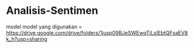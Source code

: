 # Analisis-Sentimen

model model yang digunakan = https://drive.google.com/drive/folders/1jusp09BJeSWEwqTiLsIEbtQFsaEV8k_h?usp=sharing
